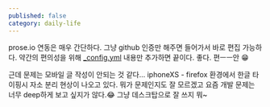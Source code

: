 ```yaml
---
published: false
category: daily-life
---
```

prose.io 연동은 매우 간단하다. 그냥 github 인증만 해주면 들어가서 바로 편집 가능하다. 약간의 편의성을 위해 [_config.yml](https://github.com/prose/prose/wiki/Prose-Configuration) 내용만 추가하면 끝이다. 좋다. 편ㅡㅡ안 😁

근데 문제는 모바일 글 작성이 안되는 것 같다... iphoneXS - firefox 환경에서 한글 타이핑시 자소 분리 현상이 나오고 있다. 뭐가 문제인지도 잘 모르겠고 요즘 개발 문제는 너무 deep하게 보고 싶지가 않다.😂 그냥 데스크탑으로 잘 쓰지 뭐~